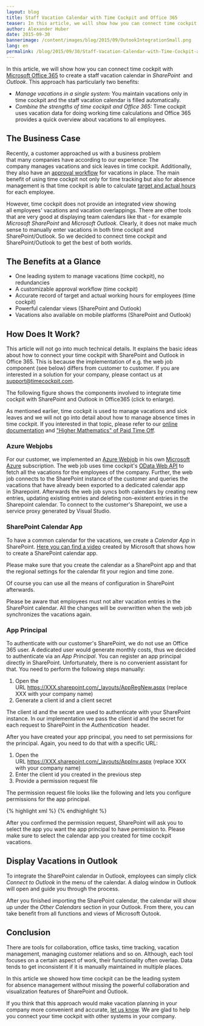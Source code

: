 ```yaml
---
layout: blog
title: Staff Vacation Calendar with Time Cockpit and Office 365
teaser: In this article, we will show how you can connect time cockpit with Office 365 to view all the vacations of your employees in one single Sharepoint/Outlook calendar. This approach has two big benefits -  First, you do not need to manage vacations in multiple systems and second, you can take advantage of the strength of both, time cockpit and Office 365.
author: Alexander Huber
date: 2015-09-30
bannerimage: /content/images/blog/2015/09/OutookIntegrationSmall.png
lang: en
permalink: /blog/2015/09/30/Staff-Vacation-Calendar-with-Time-Cockpit-and-Office-365
---
```


<p>In this article, we will show how you can connect time cockpit with <a href="http://www.office365.com" target="_blank">Microsoft Office 365</a> to create a staff vacation calendar in <em>SharePoint </em> and <em>Outlook</em>. This approach has particularly two benefits:</p><ul>
  <li>
    <em>Manage vacations in a single system:</em> You maintain vacations only in time cockpit and the staff vacation calendar is filled automatically.</li>
  <li>
    <em>Combine the strengths of time cockpit and Office 365:</em> Time cockpit uses vacation data for doing working time calculations and Office 365 provides a quick overview about vacations to all employees.</li>
</ul><h2>The Business Case</h2><p>Recently, a customer approached us with a business problem that many companies have according to our experience: The company manages vacations and sick leaves in time cockpit. Additionally, they also have an <a href="~/blog/2014/08/28/Learn-From-Best-in-Class-Confirmation-and-Approval-Processes" target="_blank">approval workflow</a> for vacations in place. The main benefit of using time cockpit not only for time tracking but also for absence management is that time cockpit is able to calculate <a href="https://help.timecockpit.com/html/d0ca12b0-d108-433b-8b2c-92d37d29fc02.htm" target="_blank">target and actual hours</a> for each employee. </p><p>However, time cockpit does not provide an integrated view showing all employees' vacations and vacation overlappings. There are other tools that are very good at displaying team calendars like that - for example <em>Microsoft SharePoint</em> and <em>Microsoft Outlook</em>. Clearly, it does not make much sense to manually enter vacations in both time cockpit and SharePoint/Outlook. So we decided to connect time cockpit and SharePoint/Outlook to get the best of both worlds.</p><h2>The Benefits at a Glance</h2><ul>
  <li>One leading system to manage vacations (time cockpit), no redundancies</li>
  <li>A customizable approval workflow (time cockpit)</li>
  <li>Accurate record of target and actual working hours for employees (time cockpit)</li>
  <li>Powerful calendar views (SharePoint and Outlook)</li>
  <li>Vacations also available on mobile platforms (SharePoint and Outlook)</li>
</ul><h2>How Does It Work?</h2><p class="showcase">This article will not go into much technical details. It explains the basic ideas about how to connect your time cockpit with SharePoint and Outlook in Office 365. This is because the implementation of e.g. the web job component (see below) differs from customer to customer. If you are interested in a solution for your company, please contact us at <a href="mailto:support@timecockpit.com">support@timecockpit.com</a>.</p><p>The following figure shows the components involved to integrate time cockpit with SharePoint and Outlook in Office365 (click to enlarge).</p><function name="Composite.Media.ImageGallery.Slimbox2">
  <param name="MediaImage" value="MediaArchive:d924fdf3-ca71-4af6-85ec-6717c19c7638" />
  <param name="ThumbnailMaxWidth" value="800" />
  <param name="ThumbnailMaxHeight" value="800" />
  <param name="ImageMaxWidth" value="1920" />
  <param name="ImageMaxHeight" value="1280" />
</function><p>As mentioned earlier, time cockpit is used to manage vacations and sick leaves and we will not go into detail about how to manage absence times in time cockpit. If you interested in that topic, please refer to our <a href="https://help.timecockpit.com/html/d0ca12b0-d108-433b-8b2c-92d37d29fc02.htm" target="_blank">online documentation</a> and <a href="~/blog/2015/01/30/%E2%80%9CHigher-Mathematics%E2%80%9D-of-Paid-Time-Off" target="_blank">"Higher Mathematics" of Paid Time Off</a>.</p><h3>Azure Webjobs</h3><p>For our customer, we implemented an <a href="http://www.hanselman.com/blog/IntroducingWindowsAzureWebJobs.aspx" title="Azure Webjobs">Azure Webjob</a> in his own <a href="http://azure.microsoft.com" target="_blank">Microsoft Azure</a> subscription. The web job uses time cockpit's <a href="~/blog/2014/09/26/Accessing-Time-Cockpits-OData-Web-API-With-Visual-Studio" title="Web API" target="_blank">OData Web API</a> to fetch all the vacations for the employees of the company. Further, the web job connects to the SharePoint instance of the customer and queries the vacations that have already been exported to a dedicated calendar app in Sharepoint. Afterwards the web job syncs both calendars by creating new entries, updating existing entries and deleting non-existent entries in the Sharepoint calendar. To connect to the customer's Sharepoint, we use a service proxy generated by Visual Studio. </p><h3>SharePoint Calendar App</h3><p>To have a common calendar for the vacations, we create a <em>Calendar App</em> in SharePoint. <a href="https://support.office.com/en-us/article/Video-Create-your-own-SharePoint-calendar-c725a546-31e9-4096-a54d-ac7c8eca41ac?ui=en-US&amp;rs=en-US&amp;ad=US" target="_blank">Here you can find a video</a> created by Microsoft that shows how to create a SharePoint calendar app.</p><p class="showcase">Please make sure that you create the calendar as a SharePoint app and that the regional settings for the calendar fit your region and time zone.</p><p>Of course you can use all the means of configuration in SharePoint afterwards. </p><function name="Composite.Media.ImageGallery.Slimbox2">
  <param name="MediaImage" value="MediaArchive:329dcb8f-c677-4e9f-9410-3f643fe74124" />
  <param name="ThumbnailMaxWidth" value="800" />
  <param name="ThumbnailMaxHeight" value="1000" />
  <param name="ImageMaxWidth" value="1920" />
  <param name="ImageMaxHeight" value="1280" />
</function><p class="showcase">Please be aware that employees must not alter vacation entries in the SharePoint calendar. All the changes will be overwritten when the web job synchronizes the vacations again.</p><h3>App Principal</h3><p>To authenticate with our customer's SharePoint, we do not use an Office 365 user. A dedicated user would generate monthly costs, thus we decided to authenticate via an <em>App Principal</em>. You can register an app principal directly in SharePoint. Unfortunately, there is no convenient assistant for that. You need to perform the following steps manually:</p><ol>
  <li>Open the URL <a href="https://XXX.sharepoint.com/_layouts/AppRegNew.aspx">https://XXX.sharepoint.com/_layouts/AppRegNew.aspx</a> (replace XXX with your company name)</li>
  <li>Generate a client id and a client secret</li>
</ol><function name="Composite.Media.ImageGallery.Slimbox2">
  <param name="MediaImage" value="MediaArchive:5d31c9dc-4c14-406e-a3fd-755bbf89b24c" />
  <param name="ThumbnailMaxWidth" value="800" />
  <param name="ThumbnailMaxHeight" value="800" />
  <param name="ImageMaxWidth" value="1920" />
  <param name="ImageMaxHeight" value="1280" />
</function><p>The client id and the secret are used to authenticate with your SharePoint instance. In our implementation we pass the client id and the secret for each request to SharePoint in the <em>Authentication </em> header.</p><p>After you have created your app principal, you need to set permissions for the principal. Again, you need to do that with a specific URL:</p><ol>
  <li>Open the URL <a href="https://XXX.sharepoint.com/_layouts/AppInv.aspx">https://XXX.sharepoint.com/_layouts/AppInv.aspx</a> (replace XXX with your company name)</li>
  <li>Enter the client id you created in the previous step</li>
  <li>Provide a permission request file</li>
</ol><function name="Composite.Media.ImageGallery.Slimbox2">
  <param name="MediaImage" value="MediaArchive:793cf767-bcc0-470c-aa5c-f45c09a0608e" />
  <param name="ThumbnailMaxWidth" value="800" />
  <param name="ThumbnailMaxHeight" value="800" />
  <param name="ImageMaxWidth" value="1920" />
  <param name="ImageMaxHeight" value="1280" />
</function><p>The permission request file looks like the following and lets you configure permissions for the app principal.</p>{% highlight xml %}<AppPermissionRequests AllowAppOnlyPolicy="true">
    <AppPermissionRequest Scope="http://sharepoint/content/sitecollection/web/list" Right="Write" />
</AppPermissionRequests>{% endhighlight %}<p class="showcase">After you confirmed the permission request, SharePoint will ask you to select the app you want the app principal to have permission to. Please make sure to select the calendar app you created for time cockpit vacations.</p><h2>Display Vacations in Outlook</h2><p>To integrate the SharePoint calendar in Outlook, employees can simply click <em>Connect to Outlook</em> in the menu of the calendar. A dialog window in Outlook will open and guide you through the process. </p><function name="Composite.Media.ImageGallery.Slimbox2">
  <param name="MediaImage" value="MediaArchive:834cc03e-e2c5-4aab-931b-25b79692d21a" />
  <param name="ThumbnailMaxWidth" value="800" />
  <param name="ThumbnailMaxHeight" value="800" />
  <param name="ImageMaxWidth" value="1920" />
  <param name="ImageMaxHeight" value="1280" />
</function><p>After you finished importing the SharePoint calendar, the calendar will show up under the <em>Other Calendars</em> section in your Outlook. From there, you can take benefit from all functions and views of Microsoft Outook. </p><function name="Composite.Media.ImageGallery.Slimbox2">
  <param name="MediaImage" value="MediaArchive:d5ecf3f1-08d5-4cdc-af71-aae49c26949c" />
  <param name="ThumbnailMaxWidth" value="800" />
  <param name="ThumbnailMaxHeight" value="800" />
  <param name="ImageMaxWidth" value="1920" />
  <param name="ImageMaxHeight" value="1280" />
</function><h2>Conclusion</h2><p>There are tools for collaboration, office tasks, time tracking, vacation management, managing customer relations and so on. Although, each tool focuses on a certain aspect of work, their functionality often overlap. Data tends to get inconsistent if it is manually maintained in multiple places.</p><p>In this article we showed how time cockpit can be the leading system for absence management without missing the powerful collaboration and visualization features of SharePoint and Outlook.</p><p class="showcase">If you think that this approach would make vacation planning in your company more convenient and accurate, <a href="~/help-support/contact-us" target="_blank">let us know</a>. We are glad to help you connect your time cockpit with other systems in your company.</p>